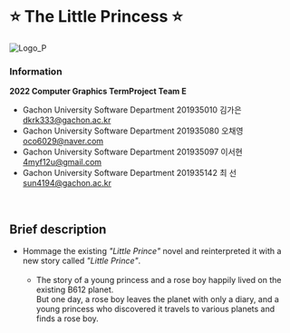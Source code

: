 # ⭐ **The Little Princess** ⭐
![Logo_P](https://user-images.githubusercontent.com/96913056/200159252-8bb3c856-6298-4f31-9d42-e80818206d54.png)
<br>
### Information
**2022 Computer Graphics TermProject Team E**
* Gachon University Software Department 201935010 김가은 dkrk333@gachon.ac.kr <br>
* Gachon University Software Department 201935080 오채영 oco6029@naver.com <br>
* Gachon University Software Department 201935097 이서현 4myf12u@gmail.com <br>
* Gachon University Software Department 201935142 최  선 sun4194@gachon.ac.kr <br>
<br>

## Brief description
* Hommage the existing _"Little Prince"_ novel and reinterpreted it with a new story called _"Little Prince"_.<br><br>
  * The story of a young princess and a rose boy happily lived on the existing B612 planet. <br>
 But one day, a rose boy leaves the planet with only a diary, and a young princess who discovered it travels to various planets and finds a rose boy. <br>
